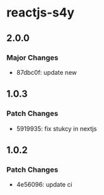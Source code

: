 # reactjs-s4y

## 2.0.0

### Major Changes

- 87dbc0f: update new

## 1.0.3

### Patch Changes

- 5919935: fix stukcy in nextjs

## 1.0.2

### Patch Changes

- 4e56096: update ci
